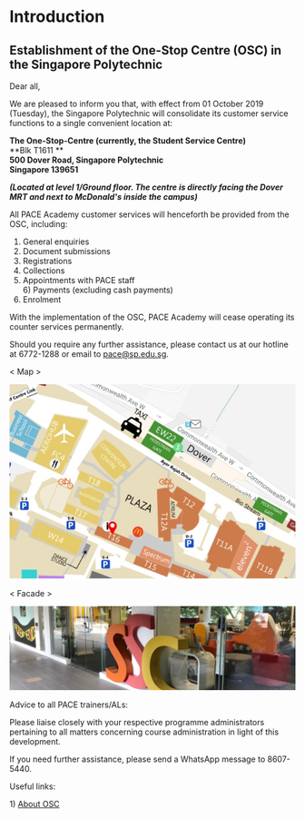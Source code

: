 # Introduction

## Establishment of the One-Stop Centre (OSC) in the Singapore Polytechnic

Dear all,

We are pleased to inform you that, with effect from 01 October 2019 (Tuesday), the Singapore Polytechnic will consolidate its customer service functions to a single convenient location at:

**The One-Stop-Centre (currently, the Student Service Centre)**  
**Blk T1611 **  
**500 Dover Road, Singapore Polytechnic**  
**Singapore 139651**

**_(Located at level 1/Ground floor. The centre is directly facing the Dover MRT and next to McDonald's inside the campus)_**

All PACE Academy customer services will henceforth be provided from the OSC, including:

1) General enquiries  
2) Document submissions  
3) Registrations  
4) Collections  
5) Appointments with PACE staff  
6) Payments (excluding cash payments)  
7) Enrolment

With the implementation of the OSC, PACE Academy will cease operating its counter services permanently.

Should you require any further assistance, please contact us at our hotline at 6772-1288 or email to [pace@sp.edu.sg](mailto:pace@sp.edu.sg). 

< Map >

![Alternative Text](assets/images/1.png)

< Facade >

![Alternative Text](assets/images/2.png)

Advice to all PACE trainers/ALs:

Please liaise closely with your respective programme administrators pertaining to all matters concerning course administration in light of this development.

If you need further assistance, please send a WhatsApp message to 8607-5440.

Useful links:

1) [About OSC](https://www.sp.edu.sg/sp/student-services/osc-overview/about-osc)

